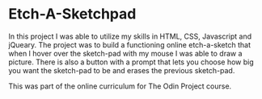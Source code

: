 # Etch-A-Sketchpad

In this project I was able to utilize my skills in HTML, CSS, Javascript and jQueary. The project was to build a functioning online etch-a-sketch that when I hover over the sketch-pad with my mouse I was able to draw a picture. There is also a button with a prompt that lets you choose how big you want the sketch-pad to be and erases the previous sketch-pad. 

This was part of the online curriculum for The Odin Project course.
